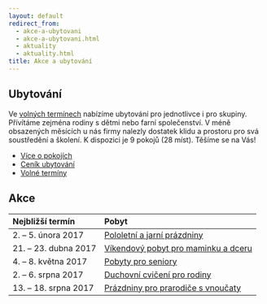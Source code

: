 ```yaml
---
layout: default
redirect_from:
  - akce-a-ubytovani
  - akce-a-ubytovani.html
  - aktuality
  - aktuality.html
title: Akce a ubytování
---
```


## Ubytování

Ve [volných termínech](/volne-terminy) nabízíme ubytování pro jednotlivce i pro skupiny. Přívítáme zejména rodiny s dětmi nebo farní společenství. V méně obsazených měsících u nás firmy nalezly dostatek klidu a prostoru pro svá soustředění a školení. K dispozici je 9 pokojů (28 míst). Těšíme se na Vás!

- [Více o pokojích](/ubytovani/pokoje)
- [Ceník ubytování](/ubytovani/cenik)
- [Volné termíny](/volne-terminy)


## Akce

| Nejbližší termín     | Pobyt |
|:---------------------|:------|
| 2. – 5. února 2017   | [Pololetní a jarní prázdniny](/akce/pololetni-a-jarni-prazdniny) |
| 21. – 23. dubna 2017 | [Víkendový pobyt pro maminku a dceru](/akce/vikendovy-pobyt-pro-maminku-a-dceru) |
| 4. – 8. května 2017  | [Pobyty pro seniory](/akce/pobyty-pro-seniory) |
| 2. – 6. srpna 2017   | [Duchovní cvičení pro rodiny](/akce/duchovni-cviceni-pro-rodiny-s-detmi) |
| 13. – 18. srpna 2017 | [Prázdniny pro prarodiče s vnoučaty](/akce/prazdniny-pro-prarodice-s-vnoucaty) |
